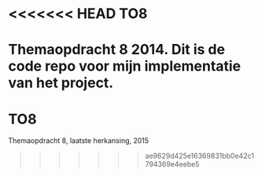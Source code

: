 <<<<<<< HEAD
TO8
===

Themaopdracht 8 2014.
Dit is de code repo voor mijn implementatie van het project.
=======
# TO8
Themaopdracht 8, laatste herkansing, 2015

>>>>>>> ae9629d425e16369831bb0e42c1794369e4eebe5
